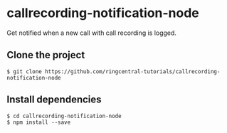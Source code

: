# callrecording-notification-node
Get notified when a new call with call recording is logged.

## Clone the project

```
$ git clone https://github.com/ringcentral-tutorials/callrecording-notification-node
```

## Install dependencies

```
$ cd callrecording-notification-node
$ npm install --save
```
